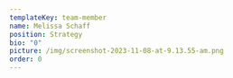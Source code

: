 ```yaml
---
templateKey: team-member
name: Melissa Schaff
position: Strategy
bio: "0"
picture: /img/screenshot-2023-11-08-at-9.13.55-am.png
order: 0
---
```

